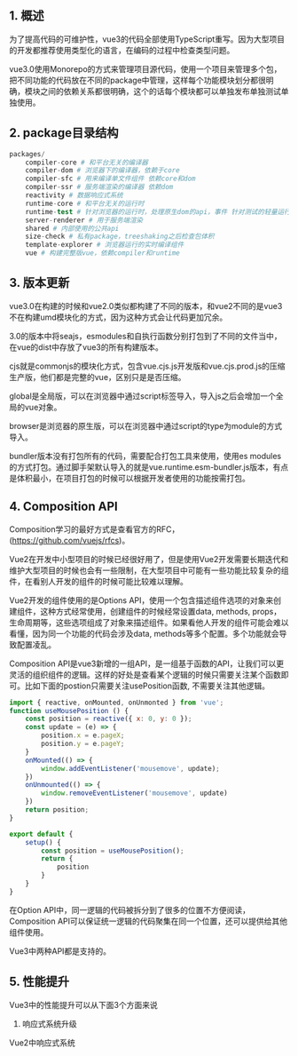 ## 1. 概述

为了提高代码的可维护性，vue3的代码全部使用TypeScript重写。因为大型项目的开发都推荐使用类型化的语言，在编码的过程中检查类型问题。

vue3.0使用Monorepo的方式来管理项目源代码，使用一个项目来管理多个包，把不同功能的代码放在不同的package中管理，这样每个功能模块划分都很明确，模块之间的依赖关系都很明确，这个的话每个模块都可以单独发布单独测试单独使用。

## 2. package目录结构

```s
packages/
    compiler-core # 和平台无关的编译器
    compiler-dom # 浏览器下的编译器，依赖于core
    compiler-sfc # 用来编译单文件组件 依赖core和dom
    compiler-ssr # 服务端渲染的编译器 依赖dom
    reactivity # 数据响应式系统
    runtime-core # 和平台无关的运行时
    runtime-test # 针对浏览器的运行时，处理原生dom的api，事件 针对测试的轻量运行时，是一颗对象dom树，所以可以运行在所有js环境中
    server-renderer # 用于服务端渲染
    shared # 内部使用的公共api
    size-check # 私有package，treeshaking之后检查包体积
    template-explorer # 浏览器运行的实时编译组件
    vue # 构建完整版vue，依赖compiler和runtime
```

## 3. 版本更新

vue3.0在构建的时候和vue2.0类似都构建了不同的版本，和vue2不同的是vue3不在构建umd模块化的方式，因为这种方式会让代码更加冗余。

3.0的版本中将seajs，esmodules和自执行函数分别打包到了不同的文件当中，在vue的dist中存放了vue3的所有构建版本。

cjs就是commonjs的模块化方式，包含vue.cjs.js开发版和vue.cjs.prod.js的压缩生产版，他们都是完整的vue，区别只是是否压缩。

global是全局版，可以在浏览器中通过script标签导入，导入js之后会增加一个全局的vue对象。

browser是浏览器的原生版，可以在浏览器中通过script的type为module的方式导入。

bundler版本没有打包所有的代码，需要配合打包工具来使用，使用es modules的方式打包。通过脚手架默认导入的就是vue.runtime.esm-bundler.js版本，有点是体积最小，在项目打包的时候可以根据开发者使用的功能按需打包。

## 4. Composition API

Composition学习的最好方式是查看官方的RFC，(https://github.com/vuejs/rfcs)。

Vue2在开发中小型项目的时候已经很好用了，但是使用Vue2开发需要长期迭代和维护大型项目的时候也会有一些限制，在大型项目中可能有一些功能比较复杂的组件，在看别人开发的组件的时候可能比较难以理解。

Vue2开发的组件使用的是Options API，使用一个包含描述组件选项的对象来创建组件，这种方式经常使用，创建组件的时候经常设置data, methods, props，生命周期等，这些选项组成了对象来描述组件。如果看他人开发的组件可能会难以看懂，因为同一个功能的代码会涉及data, methods等多个配置。多个功能就会导致配置凌乱。

Composition API是vue3新增的一组API，是一组基于函数的API，让我们可以更灵活的组织组件的逻辑。这样的好处是查看某个逻辑的时候只需要关注某个函数即可。比如下面的postion只需要关注usePosition函数, 不需要关注其他逻辑。

```js
import { reactive, onMounted, onUnmonted } from 'vue';
function useMousePosition () {
    const position = reactive({ x: 0, y: 0 });
    const update = (e) => {
        position.x = e.pageX;
        position.y = e.pageY;
    }
    onMounted(() => {
        window.addEventListener('mousemove', update);
    })
    onUnmounted(() => {
        window.removeEventListener('mousemove', update)
    })
    return position;
}

export default {
    setup() {
        const position = useMousePosition();
        return {
            position
        }
    }
}
```

在Option API中，同一逻辑的代码被拆分到了很多的位置不方便阅读，Composition API可以保证统一逻辑的代码聚集在同一个位置，还可以提供给其他组件使用。

Vue3中两种API都是支持的。

## 5. 性能提升

Vue3中的性能提升可以从下面3个方面来说

1. 响应式系统升级

Vue2中响应式系统